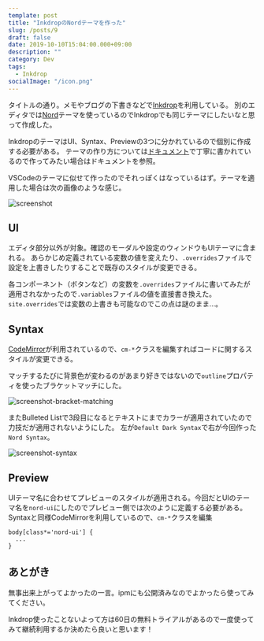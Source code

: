 ```yaml
---
template: post
title: "InkdropのNordテーマを作った"
slug: /posts/9
draft: false
date: 2019-10-10T15:04:00.000+09:00
description: ""
category: Dev
tags:
  - Inkdrop
socialImage: "/icon.png"
---
```


タイトルの通り。メモやブログの下書きなどで[Inkdrop](https://inkdrop.app)を利用している。
別のエディタでは[Nord](https://www.nordtheme.com)テーマを使っているのでInkdropでも同じテーマにしたいなと思って作成した。

InkdropのテーマはUI、Syntax、Previewの3つに分かれているので個別に作成する必要がある。
テーマの作り方については[ドキュメント](https://docs.inkdrop.app/manual/creating-a-theme)で丁寧に書かれているので作ってみたい場合はドキュメントを参照。

VSCodeのテーマに似せて作ったのでそれっぽくはなっているはず。テーマを適用した場合は次の画像のような感じ。

![screenshot](/media/2019-10-10_1.png)

## UI

エディタ部分以外が対象。確認のモーダルや設定のウィンドウもUIテーマに含まれる。
あらかじめ定義されている変数の値を変えたり、`.overrides`ファイルで設定を上書きしたりすることで既存のスタイルが変更できる。

各コンポーネント（ボタンなど）の変数を`.overrides`ファイルに書いてみたが適用されなかったので`.variables`ファイルの値を直接書き換えた。
`site.overrides`では変数の上書きも可能なのでこの点は謎のまま…。

## Syntax

[CodeMirror](https://codemirror.net)が利用されているので、`cm-*`クラスを編集すればコードに関するスタイルが変更できる。

マッチするたびに背景色が変わるのがあまり好きではないので`outline`プロパティを使ったブラケットマッチにした。

![screenshot-bracket-matching](/media/2019-10-10_2.png)

またBulleted Listで3段目になるとテキストにまでカラーが適用されていたので力技だが適用されないようにした。
左が`Default Dark Syntax`で右が今回作った`Nord Syntax`。

![screenshot-syntax](/media/2019-10-10_3.png)

## Preview

UIテーマ名に合わせてプレビューのスタイルが適用される。今回だとUIのテーマ名を`nord-ui`にしたのでプレビュー側では次のように定義する必要がある。
Syntaxと同様CodeMirrorを利用しているので、`cm-*`クラスを編集

```less
body[class*='nord-ui'] {
  ...
}
```

## あとがき

無事出来上がってよかったの一言。ipmにも公開済みなのでよかったら使ってみてください。

Inkdrop使ったことないよって方は60日の無料トライアルがあるので一度使ってみて継続利用するか決めたら良いと思います！